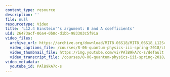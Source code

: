 ```yaml
---
content_type: resource
description: ''
file: null
resourcetype: Video
title: 'L12.4 Einstein''s argument: B and A coefficients'
uid: 26473acf-06a4-0b8c-d1bb-983303c5f91a
video_files:
  archive_url: https://archive.org/download/MIT8.06S18/MIT8_06S18_L12S4_300k.mp4
  video_captions_file: /courses/8-06-quantum-physics-iii-spring-2018/c8dbe4e3732550f8b98c9deedf74b8de_PAlB9kA7c-s.vtt
  video_thumbnail_file: https://img.youtube.com/vi/PAlB9kA7c-s/default.jpg
  video_transcript_file: /courses/8-06-quantum-physics-iii-spring-2018/b8c6f154a2525daf4105a745894d64f8_PAlB9kA7c-s.pdf
video_metadata:
  youtube_id: PAlB9kA7c-s
---
```

